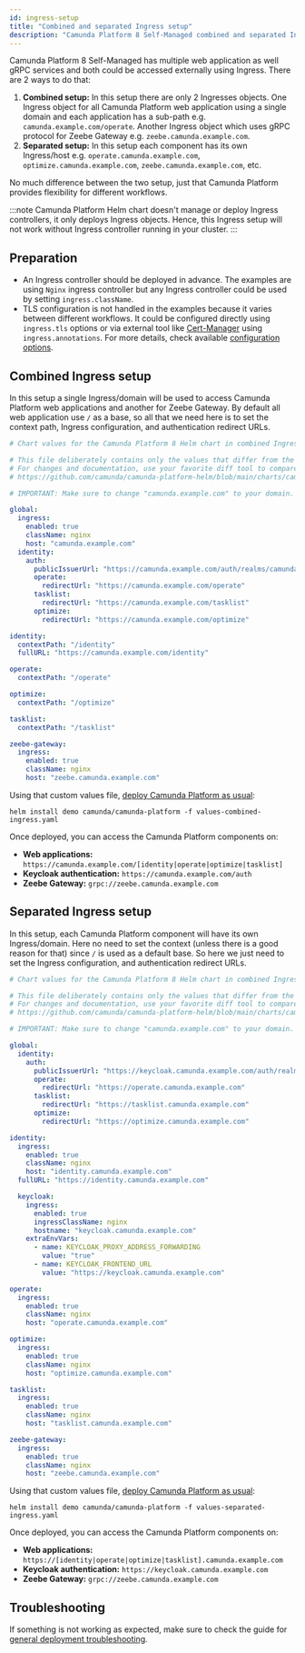 ```yaml
---
id: ingress-setup
title: "Combined and separated Ingress setup"
description: "Camunda Platform 8 Self-Managed combined and separated Ingress setup"
---
```


Camunda Platform 8 Self-Managed has multiple web application as well gRPC services and both could be accessed externally using Ingress. There are 2 ways to do that:

1. **Combined setup:** In this setup there are only 2 Ingresses objects. One Ingress object for all Camunda Platform web application using a single domain and each application has a sub-path e.g. `camunda.example.com/operate`. Another Ingress object which uses gRPC protocol for Zeebe Gateway e.g. `zeebe.camunda.example.com`.
2. **Separated setup:** In this setup each component has its own Ingress/host e.g. `operate.camunda.example.com`, `optimize.camunda.example.com`, `zeebe.camunda.example.com`, etc.

No much difference between the two setup, just that Camunda Platform provides flexibility for different workflows.

:::note
Camunda Platform Helm chart doesn't manage or deploy Ingress controllers, it only deploys Ingress objects. Hence, this Ingress setup will not work without Ingress controller running in your cluster.
:::

## Preparation

- An Ingress controller should be deployed in advance. The examples are using `Nginx` ingress controller but any Ingress controller could be used by setting `ingress.className`.
- TLS configuration is not handled in the examples because it varies between different workflows. It could be configured directly using `ingress.tls` options or via external tool like [Cert-Manager](https://github.com/cert-manager/cert-manager) using `ingress.annotations`. For more details, check available [configuration options](https://github.com/camunda/camunda-platform-helm/tree/main/charts/camunda-platform#configuration).

## Combined Ingress setup

In this setup a single Ingress/domain will be used to access Camunda Platform web applications and another for Zeebe Gateway. By default all web application use `/` as a base, so all that we need here is to set the context path, Ingress configuration, and authentication redirect URLs.

```yaml
# Chart values for the Camunda Platform 8 Helm chart in combined Ingress setup.

# This file deliberately contains only the values that differ from the defaults.
# For changes and documentation, use your favorite diff tool to compare it with:
# https://github.com/camunda/camunda-platform-helm/blob/main/charts/camunda-platform

# IMPORTANT: Make sure to change "camunda.example.com" to your domain.

global:
  ingress:
    enabled: true
    className: nginx
    host: "camunda.example.com"
  identity:
    auth:
      publicIssuerUrl: "https://camunda.example.com/auth/realms/camunda-platform"
      operate:
        redirectUrl: "https://camunda.example.com/operate"
      tasklist:
        redirectUrl: "https://camunda.example.com/tasklist"
      optimize:
        redirectUrl: "https://camunda.example.com/optimize"

identity:
  contextPath: "/identity"
  fullURL: "https://camunda.example.com/identity"

operate:
  contextPath: "/operate"

optimize:
  contextPath: "/optimize"

tasklist:
  contextPath: "/tasklist"

zeebe-gateway:
  ingress:
    enabled: true
    className: nginx
    host: "zeebe.camunda.example.com"
```

Using that custom values file, [deploy Camunda Platform as usual](../deployment.md):

```shell
helm install demo camunda/camunda-platform -f values-combined-ingress.yaml
```

Once deployed, you can access the Camunda Platform components on:

- **Web applications:** `https://camunda.example.com/[identity|operate|optimize|tasklist]`
- **Keycloak authentication:** `https://camunda.example.com/auth`
- **Zeebe Gateway:** `grpc://zeebe.camunda.example.com`

## Separated Ingress setup

In this setup, each Camunda Platform component will have its own Ingress/domain. Here no need to set the context (unless there is a good reason for that) since `/` is used as a default base. So here we just need to set the Ingress configuration, and authentication redirect URLs.

```yaml
# Chart values for the Camunda Platform 8 Helm chart in combined Ingress setup.

# This file deliberately contains only the values that differ from the defaults.
# For changes and documentation, use your favorite diff tool to compare it with:
# https://github.com/camunda/camunda-platform-helm/blob/main/charts/camunda-platform

# IMPORTANT: Make sure to change "camunda.example.com" to your domain.

global:
  identity:
    auth:
      publicIssuerUrl: "https://keycloak.camunda.example.com/auth/realms/camunda-platform"
      operate:
        redirectUrl: "https://operate.camunda.example.com"
      tasklist:
        redirectUrl: "https://tasklist.camunda.example.com"
      optimize:
        redirectUrl: "https://optimize.camunda.example.com"

identity:
  ingress:
    enabled: true
    className: nginx
    host: "identity.camunda.example.com"
  fullURL: "https://identity.camunda.example.com"

  keycloak:
    ingress:
      enabled: true
      ingressClassName: nginx
      hostname: "keycloak.camunda.example.com"
    extraEnvVars:
      - name: KEYCLOAK_PROXY_ADDRESS_FORWARDING
        value: "true"
      - name: KEYCLOAK_FRONTEND_URL
        value: "https://keycloak.camunda.example.com"

operate:
  ingress:
    enabled: true
    className: nginx
    host: "operate.camunda.example.com"

optimize:
  ingress:
    enabled: true
    className: nginx
    host: "optimize.camunda.example.com"

tasklist:
  ingress:
    enabled: true
    className: nginx
    host: "tasklist.camunda.example.com"

zeebe-gateway:
  ingress:
    enabled: true
    className: nginx
    host: "zeebe.camunda.example.com"
```

Using that custom values file, [deploy Camunda Platform as usual](../deployment.md):

```shell
helm install demo camunda/camunda-platform -f values-separated-ingress.yaml
```

Once deployed, you can access the Camunda Platform components on:

- **Web applications:** `https://[identity|operate|optimize|tasklist].camunda.example.com`
- **Keycloak authentication:** `https://keycloak.camunda.example.com`
- **Zeebe Gateway:** `grpc://zeebe.camunda.example.com`

## Troubleshooting

If something is not working as expected, make sure to check the guide for [general deployment troubleshooting](../../troubleshooting.md).
